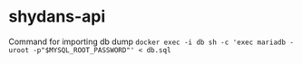 # shydans-api
Command for importing db dump `docker exec -i db sh -c 'exec mariadb -uroot -p"$MYSQL_ROOT_PASSWORD"' < db.sql`
